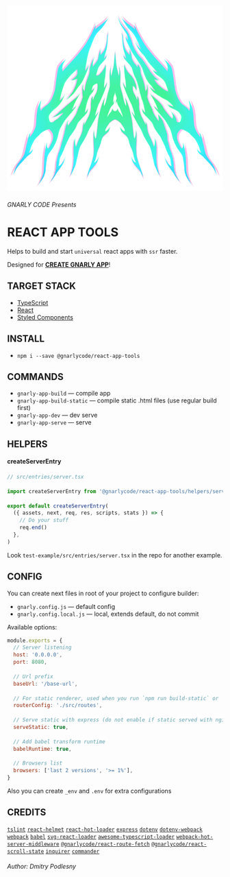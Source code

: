 <p align="center"><img src="https://github.com/gnarlycode/gnarly-assets/blob/master/gnarly-logo-600.png?raw=true" /></p>

###### _GNARLY CODE_ Presents

# REACT APP TOOLS

Helps to build and start `universal` react apps with `ssr` faster.

Designed for **[CREATE GNARLY APP](https://github.com/gnarlycode/create-gnarly-app)**!

## TARGET STACK

- [TypeScript](https://www.typescriptlang.org)
- [React](https://reactjs.org/)
- [Styled Components](https://www.styled-components.com/)

## INSTALL

- `npm i --save @gnarlycode/react-app-tools`

## COMMANDS

- `gnarly-app-build` — compile app
- `gnarly-app-build-static` — compile static .html files (use regular build first)
- `gnarly-app-dev` — dev serve
- `gnarly-app-serve` — serve

## HELPERS

#### createServerEntry

```jsx
// src/entries/server.tsx

import createServerEntry from '@gnarlycode/react-app-tools/helpers/server-entry'

export default createServerEntry(
  ({ assets, next, req, res, scripts, stats }) => {
    // Do your stuff
    req.end()
  },
)
```

Look `test-example/src/entries/server.tsx` in the repo for another example.

## CONFIG

You can create next files in root of your project to configure builder:

- `gnarly.config.js` — default config
- `gnarly.config.local.js` — local, extends default, do not commit

Available options:

```js
module.exports = {
  // Server listening
  host: '0.0.0.0',
  port: 8080,

  // Url prefix
  baseUrl: '/base-url',

  // For static renderer, used when you run `npm run build-static` or `build-all`
  routerConfig: './src/routes',

  // Serve static with express (do not enable if static served with nginx for example)
  serveStatic: true,

  // Add babel transform runtime
  babelRuntime: true,

  // Browsers list
  browsers: ['last 2 versions', '>= 1%'],
}
```

Also you can create `_env` and `.env` for extra configurations

## CREDITS

[`tslint`](https://palantir.github.io/tslint/)
[`react-helmet`](https://github.com/nfl/react-helmet)
[`react-hot-loader`](https://github.com/gaearon/react-hot-loader)
[`express`](https://expressjs.com/)
[`dotenv`](https://github.com/motdotla/dotenv)
[`dotenv-webpack`](https://github.com/mrsteele/dotenv-webpack)
[`webpack`](https://webpack.js.org/)
[`babel`](https://babeljs.io/)
[`svg-react-loader`](https://github.com/jhamlet/svg-react-loader)
[`awesome-typescript-loader`](https://github.com/s-panferov/awesome-typescript-loader)
[`webpack-hot-server-middleware`](https://www.npmjs.com/package/webpack-hot-server-middleware)
[`@gnarlycode/react-route-fetch`](https://github.com/gnarlycode/react-components/tree/master/packages/react-route-fetch)
[`@gnarlycode/react-scroll-state`](https://github.com/gnarlycode/react-components/tree/master/packages/react-scroll-state)
[`inquirer`](https://github.com/SBoudrias/Inquirer.js/)
[`commander`](https://github.com/tj/commander.js)

###### Author: Dmitry Podlesny

